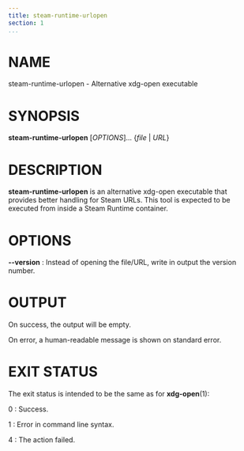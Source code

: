```yaml
---
title: steam-runtime-urlopen
section: 1
...
```


# NAME

steam-runtime-urlopen - Alternative xdg-open executable

# SYNOPSIS

**steam-runtime-urlopen** [*OPTIONS*]... {*file* | *URL*}

# DESCRIPTION

**steam-runtime-urlopen** is an alternative xdg-open executable that provides
better handling for Steam URLs. This tool is expected to be executed from
inside a Steam Runtime container.

# OPTIONS

**--version**
:   Instead of opening the file/URL, write in output the version number.

# OUTPUT

On success, the output will be empty.

On error, a human-readable message is shown on standard error.

# EXIT STATUS

The exit status is intended to be the same as for **xdg-open**(1):

0
:   Success.

1
:   Error in command line syntax.

4
:   The action failed.

<!-- vim:set sw=4 sts=4 et: -->
